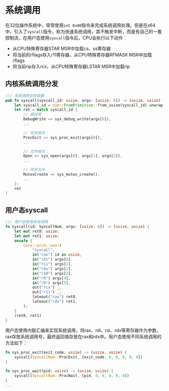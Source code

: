 # 系统调用

在32位操作系统中，常常使用`int 0x80`指令来完成系统调用处理。但是在x64中，引入了`syscall`指令，称为快速系统调用，其不触发中断，而是有自己的一套控制流，在用户态使用`syscall`指令后，CPU会执行以下动作：
* 从CPU特殊寄存器STAR MSR中加载cs、ss寄存器
* 将当前的rflags存入r11寄存器，从CPU特殊寄存器RFMASK MSR中加载rflags
* 将当前rip存入rcx，从CPU特殊寄存器LSTAR MSR中加载rip


## 内核系统调用分发
```Rust
/// 系统调用总控函数
pub fn syscall(syscall_id: usize, args: [usize; 6]) -> (usize, usize) {
    let syscall_id = num::FromPrimitive::from_usize(syscall_id).unwrap();
    let ret = match syscall_id {
        // 调试用
        DebugWrite => sys_debug_write(args[0]),
        ...

        // 任务相关
        ProcExit => sys_proc_exit(args[0]),
        ...

        // 文件相关
        Open => sys_open(args[0], args[1], args[2]),
        ...

        // 同步互斥
        MutexCreate => sys_mutex_create(),
        ...
    };
    ret
}
```

## 用户态syscall

```Rust
/// 用户态使用系统调用
fn syscall(id: SyscallNum, args: [usize; 6]) -> (usize, usize) {
    let mut ret0: usize;
    let mut ret1: usize;
    unsafe {
        core::arch::asm!(
            "syscall",
            in("rax") id as usize,
            in("rdi") args[0],
            in("rsi") args[1],
            in("rdx") args[2],
            in("r10") args[3],
            in("r8") args[4],
            in("r9") args[5],
            out("rcx") _,
            out("r11") _,
            lateout("rax") ret0,
            lateout("rdx") ret1,
        );
    }
    (ret0, ret1)
}
```
用户态使用内联汇编来实现系统调用，将rax、rdi、rsi、rdx等寄存器作为参数，rax存放系统调用号，最终返回值存放在rax和rdx中。用户态使用不同系统调用的方法如下：

```Rust
fn sys_proc_exit(exit_code: usize) -> (usize, usize) {
    syscall(SyscallNum::ProcExit, [exit_code, 0, 0, 0, 0, 0])
}

fn sys_proc_wait(pid: usize) -> (usize, usize) {
    syscall(SyscallNum::ProcWait, [pid, 0, 0, 0, 0, 0])
}
...
```